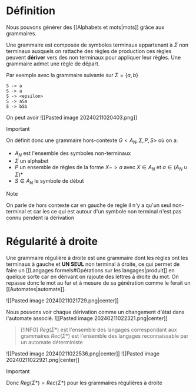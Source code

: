 # Définition

Nous pouvons générer des [[Alphabets et mots|mots]] grâce aux grammaires.

Une grammaire est composée de symboles terminaux appartenant à $\Sigma$ non terminaux auxquels on rattache des règles de production ces règles peuvent **dériver** vers des non terminaux pour appliquer leur règles. Une grammaire admet une règle de départ.

Par exemple avec la grammaire suivante sur $\Sigma = \{a,b\}$

```
S -> a
S -> a
S -> <epsilon>
S -> aSa
S -> bSb
```

On peut avoir ![[Pasted image 20240211020403.png]]

> [!IMPORTANT]
> On définit donc une grammaire hors-contexte $G <A_N, \Sigma, P, S>$ où on a:
> - $A_N$ est l'ensemble des symboles non-terminaux
> - $\Sigma$ un alphabet
> - $P$ un ensemble de règles de la forme $X -> a$
>   avec $X \in A_N$ et $a \in (A_N \cup\Sigma)*$
> - $S \in A_N$ le symbole de début

>[!NOTE]
>On parle de hors contexte car en gauche de règle il n'y a qu'un seul non-terminal et car les ce qui est autour d'un symbole non terminal n'est pas connu pendent la dérivation
>

# Régularité à droite

Une grammaire régulière à droite est une grammaire dont les règles ont les terminaux à gauche et **UN SEUL** non terminal à droite, ce qui permet de faire un [[Langages formels#Opérations sur les langages|produit]] en quelque sorte car en dérivant on rajoute des lettres à droite du mot. On repasse donc le mot au fur et à mesure de sa génération comme le ferait un [[Automates|automate]].

![[Pasted image 20240211021729.png|center]]

Nous pouvons voir chaque dérivation comme un changement d'état dans l'automate associé. 
![[Pasted image 20240211022321.png|center]]

> [!INFO]
> $Reg(\Sigma*)$ est l'ensemble des langages correspondant aux grammaires
> $Rec(\Sigma*)$ est l'ensemble des langages reconnaissable par un automate déterministe

![[Pasted image 20240211022536.png|center]]
![[Pasted image 20240211022921.png|center]]

> [!IMPORTANT]
> Donc $Reg(\Sigma*) = Rec(\Sigma*)$  pour les grammaires régulières à droite

